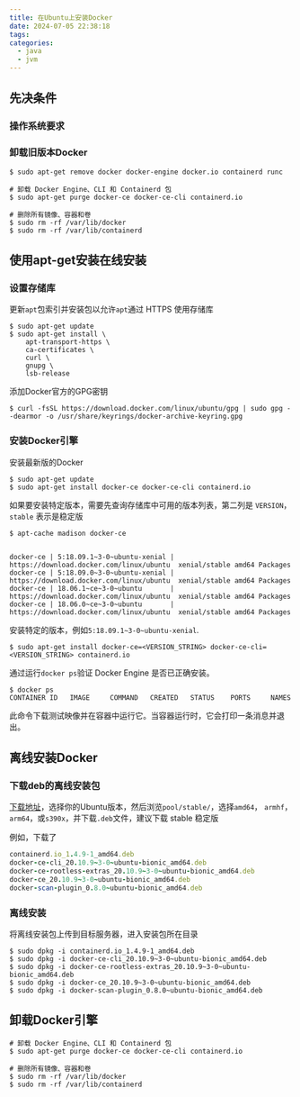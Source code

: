 ```yaml
---
title: 在Ubuntu上安装Docker
date: 2024-07-05 22:38:18
tags:
categories:
  - java
  - jvm
---
```


## 先决条件

### 操作系统要求



### 卸载旧版本Docker

~~~shell
$ sudo apt-get remove docker docker-engine docker.io containerd runc

# 卸载 Docker Engine、CLI 和 Containerd 包
$ sudo apt-get purge docker-ce docker-ce-cli containerd.io

# 删除所有镜像、容器和卷
$ sudo rm -rf /var/lib/docker
$ sudo rm -rf /var/lib/containerd
~~~

## 使用apt-get安装在线安装

### 设置存储库

更新`apt`包索引并安装包以允许`apt`通过 HTTPS 使用存储库

~~~shell
$ sudo apt-get update
$ sudo apt-get install \
    apt-transport-https \
    ca-certificates \
    curl \
    gnupg \
    lsb-release
~~~

添加Docker官方的GPG密钥

~~~shell
$ curl -fsSL https://download.docker.com/linux/ubuntu/gpg | sudo gpg --dearmor -o /usr/share/keyrings/docker-archive-keyring.gpg
~~~

### 安装Docker引擎

安装最新版的Docker

~~~shell
$ sudo apt-get update
$ sudo apt-get install docker-ce docker-ce-cli containerd.io
~~~

如果要安装特定版本，需要先查询存储库中可用的版本列表，第二列是 `VERSION`，`stable` 表示是稳定版

~~~shell
$ apt-cache madison docker-ce


docker-ce | 5:18.09.1~3-0~ubuntu-xenial | https://download.docker.com/linux/ubuntu  xenial/stable amd64 Packages
docker-ce | 5:18.09.0~3-0~ubuntu-xenial | https://download.docker.com/linux/ubuntu  xenial/stable amd64 Packages
docker-ce | 18.06.1~ce~3-0~ubuntu       | https://download.docker.com/linux/ubuntu  xenial/stable amd64 Packages
docker-ce | 18.06.0~ce~3-0~ubuntu       | https://download.docker.com/linux/ubuntu  xenial/stable amd64 Packages
~~~

安装特定的版本，例如`5:18.09.1~3-0~ubuntu-xenial`.

~~~shell
$ sudo apt-get install docker-ce=<VERSION_STRING> docker-ce-cli=<VERSION_STRING> containerd.io
~~~

通过运行`docker ps`验证 Docker Engine 是否已正确安装。

~~~shell
$ docker ps
CONTAINER ID   IMAGE     COMMAND   CREATED   STATUS    PORTS     NAMES
~~~

此命令下载测试映像并在容器中运行它。当容器运行时，它会打印一条消息并退出。

## 离线安装Docker

### 下载deb的离线安装包

[下载地址](https://download.docker.com/linux/ubuntu/dists/ )，选择你的Ubuntu版本，然后浏览`pool/stable/`，选择`amd64`， `armhf`，`arm64`，或`s390x`，并下载`.deb`文件，建议下载 stable 稳定版

例如，下载了

```ruby
containerd.io_1.4.9-1_amd64.deb
docker-ce-cli_20.10.9~3-0~ubuntu-bionic_amd64.deb
docker-ce-rootless-extras_20.10.9~3-0~ubuntu-bionic_amd64.deb
docker-ce_20.10.9~3-0~ubuntu-bionic_amd64.deb
docker-scan-plugin_0.8.0~ubuntu-bionic_amd64.deb
```

### 离线安装

将离线安装包上传到目标服务器，进入安装包所在目录

~~~shell
$ sudo dpkg -i containerd.io_1.4.9-1_amd64.deb
$ sudo dpkg -i docker-ce-cli_20.10.9~3-0~ubuntu-bionic_amd64.deb
$ sudo dpkg -i docker-ce-rootless-extras_20.10.9~3-0~ubuntu-bionic_amd64.deb
$ sudo dpkg -i docker-ce_20.10.9~3-0~ubuntu-bionic_amd64.deb
$ sudo dpkg -i docker-scan-plugin_0.8.0~ubuntu-bionic_amd64.deb
~~~

## 卸载Docker引擎

~~~shell
# 卸载 Docker Engine、CLI 和 Containerd 包
$ sudo apt-get purge docker-ce docker-ce-cli containerd.io

# 删除所有镜像、容器和卷
$ sudo rm -rf /var/lib/docker
$ sudo rm -rf /var/lib/containerd
~~~

